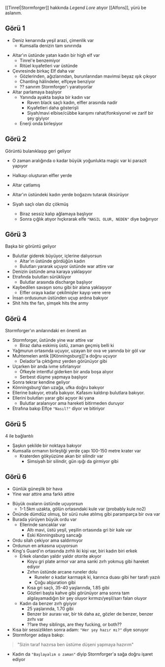   
  
[[Tinrel|Stormforger]] hakkında *Legend Lore* atıyor [[Alfons]], yürü be aslanım.  
  
## Görü 1  
- Deniz kenarında yeşil arazi, çimenlik var  
	- Kumsalla denizin tam sınırında  
* Altar'ın üstünde yatan kadın bir high elf var  
	* Tinrel'e benzemiyor  
	* Ritüel kıyafetleri var üstünde  
* Çevresinde birkaç Elf daha var  
	* Gözlerinden, ağızlarından, burunlarından mavimsi beyaz ışık çıkıyor  
	* Chanting hâlindeler, elfçeye benziyor  
	* ?? sanırım Stormforger'ı yaratıyorlar  
* Altar parlamaya başlıyor  
	* Yanında ayakta başka bir kadın var  
		* Raven black saçlı kadın, elfler arasında nadir  
		* Kıyafetleri daha gösterişli  
		* Siyah/mavi elbise/cübbe karışımı rahat/fonksiyonel ve zarif bir şey giyiyor  
	* Enerji onda birleşiyor  
  
## Görü 2  
Görüntü bulanıklaşıp geri geliyor  
-  O zaman aralığında o kadar büyük yoğunlukta magic var ki parazit yapıyor  
  
- Halkayı oluşturan elfler yerde  
- Altar çatlamış  
- Altar'ın üstündeki kadın yerde boğazını tutarak öksürüyor  
- Siyah saçlı olan diz çökmüş  
	- Biraz sessiz kalıp ağlamaya başlıyor  
	- Sonra çığlık atıyor hıçkırarak elfe `"NASIL OLUR, NEDEN"` diye bağırıyor  
  
## Görü 3  
Başka bir görüntü geliyor  
  
- Bulutlar giderek büyüyor, içlerine dalıyorsun  
	- Altar'ın üstünde gördüğün kadın  
	- Bulutları yararak uçuyor üstünde war attire var  
- Denizin üstünde ama karaya yaklaşıyor  
- Etrafında bulutları sürüklüyor  
	- Bulutlar arasında discharge başlıyor  
- Kaybedilen savaşın sonu gibi bir alana yaklaşıyor  
	- Elfler oraya kadar çekilmişler kayıp vere vere  
- İnsan ordusunun üstünden uçup ardına bakıyor  
- Shit hits the fan, şimşek hits the army  
  
## Görü 4  
Stormforger'ın anılarındaki en önemli an  
  
- Stormforger, üstünde yine war attire var  
	- Biraz daha eskimiş üstü, zaman geçmiş belli ki  
- Yağmurun ortasında uçuyor, uzayan bir ova ve yanında bir göl var  
- Muhtemelen antik [[Könningsburg]]'a doğru uçuyor  
	- Delador'la çıktığımız yerden görünüyor gibi  
- Uçarken bir anda ivme sıfırlanıyor  
	- Öfkeyle intentful giderken bir anda boşa alıyor  
	- Serbest düşme yapmaya başlıyor  
- Sonra tekrar kendine geliyor  
- Könningsburg'dan uzağa, ufka doğru bakıyor  
- Ellerine bakıyor, etrafa bakıyor. Kafasını kaldırıp bulutlara bakıyor.  
- Ellerini bulutları yarar gibi açıyor iki yana  
	- Bulutlar aralanıyor ama hareketi bitirmeden duruyor  
- Etrafına bakıp Elfçe `"Nasıl?"` diyor ve bitiriyor  
  
## Görü 5  
4 ile bağlantılı  
  
- Şaşkın şekilde bir noktaya bakıyor  
- Kumsalla ormanın birleştiği yerde çapı 100-150 metre krater var  
	- Kraterden gökyüzüne akan bir silindir var  
		- Simsiyah bir silindir, gün ışığı da girmiyor gibi  
  
## Görü 6  
* Günlük güneşlik bir hava  
* Yine war attire ama farklı attire  
- Büyük ovaların üstünde uçuyorsun  
	- 1-1.5km uzakta, gölün ortasındaki kule var (probably kule no2)  
- Önünde dümdüz olmuş, bir sürü nuke atılmış gibi paramparça bir ova var  
- Burada yürüyen büyük ordu var  
	- Ellerinde sancaklar var  
		- Altı mavi, üstü yeşil, yeşilin ortasında gri bir kale var  
		- Eski Könningsburg sancağı  
- Ordu silah çekiyor ama saldırmıyor  
- Ordunun en arkasına uçuyorsun  
- King's Guard'ın ortasında zırhlı iki kişi var, biri kadın biri erkek  
	- Erkek olandan yaldır yaldır otorite akıyor  
		- Koyu gri plate armor var ama sanki zırh yokmuş gibi hareket ediyor  
		- Zırhın üstünde arcane runeler dolu  
			- Runeler o kadar karmaşık ki, karınca duası gibi her tarafı yazılı  
			- Çoğu abjuration gibi  
		- Kısa gri saçlı, 35-40 yaşlarında, 1.85 gibi  
		- Gözleri başta kahve gibi görünüyor ama sonra tam algılayamadığın bir şey oluyor kırmızı/yeşil/sarı falan oluyor  
	- Kadın da benzer zırh giyiyor  
		- 25 yaşlarında, 1.70 gibi  
		- Benzer bir aurası var, bir tık daha az, gözler de benzer, benzer zırhı var  
		- ??are they siblings, are they fucking, or both??  
- Kısa bir sessizlikten sonra adam: `"Her şey hazır mı?"` diye soruyor  
- Stormforger adaya bakıp:  
> "Sizin taraf hazırsa ben üstüme düşeni yapmaya hazırım"  
- Kadın da `"Başlayalım o zaman"` diyip Stormforger'a sağa doğru işaret ediyor